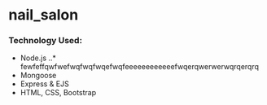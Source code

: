 # nail_salon

### Technology Used:
* Node.js
..* fewfeffqwfwefwqfwqfwqefwqfeeeeeeeeeeeefwqerqwerwerwqrqerqrq
* Mongoose
* Express & EJS
* HTML, CSS, Bootstrap

